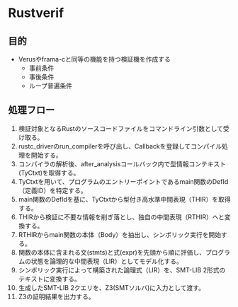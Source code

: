 # Rustverif

## 目的

- Verusやframa-cと同等の機能を持つ検証機を作成する
  + 事前条件
  + 事後条件
  + ループ普遍条件

## 処理フロー

1. 検証対象となるRustのソースコードファイルをコマンドライン引数として受け取る。
2. rustc_driverのrun_compilerを呼び出し、Callbackを登録してコンパイル処理を開始する。
3. コンパイラの解析後、after_analysisコールバック内で型情報コンテキスト(TyCtxt)を取得する。
4. TyCtxtを用いて、プログラムのエントリーポイントであるmain関数のDefId（定義ID）を特定する。
5. main関数のDefIdを基に、TyCtxtから型付き高水準中間表現（THIR）を取得する。
6. THIRから検証に不要な情報を削ぎ落とし、独自の中間表現（RTHIR）へと変換する。
7. RTHIRからmain関数の本体（Body）を抽出し、シンボリック実行を開始する。
8. 関数の本体に含まれる文(stmts)と式(expr)を先頭から順に評価し、プログラムの状態を論理的な中間表現（LIR）としてモデル化する。
9. シンボリック実行によって構築された論理式（LIR）を、SMT-LIB 2形式のテキストに変換する。
10. 生成したSMT-LIB 2クエリを、Z3(SMTソルバ)に入力として渡す。
11. Z3の証明結果を出力する。


